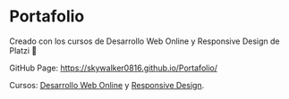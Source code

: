 # Portafolio

Creado con los cursos de Desarrollo Web Online y Responsive Design de Platzi :green_heart:

GitHub Page: https://skywalker0816.github.io/Portafolio/

Cursos: [Desarrollo Web Online](https://platzi.com/clases/html5-css3/) y [Responsive Design](https://platzi.com/clases/responsive-design/).

